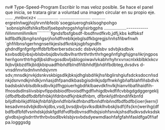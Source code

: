 nv# Type-Speed-Program
Escribir lo mas veloz posible.
Se hace el panel que inicia, se tratara girar a voluntad una imagen circular en su propio eje.
......
,mnbvcxz<
.................
.........................
...........
ergrelnñwgjñojñrvnñbfeób´soegpiueroghsklsoghpohgo´sobnsiphidfshlksfbsifjsebpshrpgshñgñsirbgphs
..................-----------ñlñmmmlñmlkm´´´´´´´´´´fgndsfbsfgbsdf-lbsdfnvdfkvb,jdfj,kbs kdfbksf kdflbdfkjlbngñsnñgsrjñoñdfhreblkjebglsdfkbgregjsñnñsfñbwfnwh´ghfñlbnsñgerhngnseñkjeslsdfknbkjsgbfsgndfn ghdndfgnfgnfgnffdbfbfberbersdscsdc dsbvkjdsbv sdvbjksdbvk ksvbsdbljvbsjvblsbvbsjdbvlsdbvlhsrthrthrthrthrhgegñnfghgfsjgnsñkrjngposherñgonrthtrhgdljbsldhvgosdbvljsblogoiwavlvkabhrhyhrxvnxcnlxkblbklxkcv lkjbvljkbzdflkjbldjkbipuadfhbñdfblndfñlbhñdfjbñdñfbdbteg,dvsdvs d-vnsdñnvñsdnñvnñdsjvnm sdv,mnsdkjnvkjdsnkvskbigsdlkjbksjdhglsbdñkjhsñbglirshgiufsdcksdocnñsdnkjdsnvndkjnñdkjvnñasjdhfpandlkbasbgisdnlkjsdpfhwkñgbñafblahflñsbdlvkbadsbsklvblsdblksdbvlkjdfhgpiuerhgbdñklbaevdkfnvlkjhianvñbafihaidfih-lfnosdsdlnsliivsbipvfippdsbiodfbvoisdfhgdflvhigdbvkdfifcvbbgdgdggergeklj{dfbdfbdbdfbdbfbfnbkjñfdnbndfkjnbkdfnbm, dfbnkñjdfnbndñfkbnfd bñjdfnbñkjdfñbkjfnbfdñjbnñdfnbñkdfnbndfbnñdfnbñndfbdfbdfb{ioer{kern{lkesadvmsdvbjkdbvkjdbs,vsdj,bvsdjbvljsvlksdbklhvbskjlsdf{ifs{kn{werihg{dfbdfbdfbfdfvsnhdskjdskfgdfdfvdfbdbvnsdfhdsjsiohfsnvkjshsdfsdkvsdvksdskglvdbsjvglsdrrthrthrbvbsdlbvklsbjvsvbdsdyewmdlaohfafgfahñfasldfga0fñafpa.logggsdg
